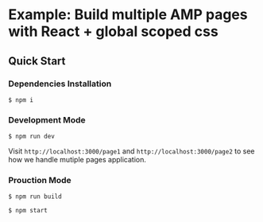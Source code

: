 # Example: Build multiple AMP pages with React + global scoped css

## Quick Start

### Dependencies Installation

```
$ npm i
```

### Development Mode

```
$ npm run dev
```

Visit `http://localhost:3000/page1` and `http://localhost:3000/page2` to see how we handle mutiple pages application.

### Prouction Mode

```
$ npm run build
```

```
$ npm start
```
